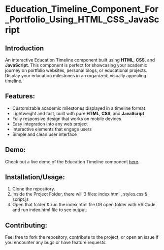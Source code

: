 # Education_Timeline_Component_For_Portfolio_Using_HTML_CSS_JavaScript

## Introduction
An interactive Education Timeline component built using **HTML**, **CSS**, and **JavaScript**. This component is perfect for showcasing your academic journey on portfolio websites, personal blogs, or educational projects. Display your education milestones in an organized, visually appealing timeline.

## Features:
- Customizable academic milestones displayed in a timeline format
- Lightweight and fast, built with pure **HTML**, **CSS**, and **JavaScript**
- Fully responsive design that works on mobile devices
- Easy integration into any web project
- Interactive elements that engage users
- Simple and clean user interface

## Demo:
Check out a live demo of the Education Timeline component [here](https://education-timeline-component.vercel.app).

## Installation/Usage:
1. Clone the repository.
2. Inside the Project Folder, there will 3 files: index.html , styles.css & script.js
3. Open that folder & run the index.html file OR open folder with VS Code and run index.html file to see output.

## Contributing:
Feel free to fork the repository, contribute to the project, or open an issue if you encounter any bugs or have feature requests.

